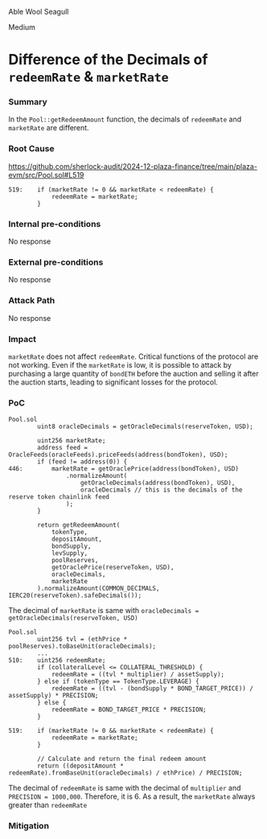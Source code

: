 Able Wool Seagull

Medium

# Difference of the Decimals of `redeemRate` & `marketRate`

### Summary
In the `Pool::getRedeemAmount` function, the decimals of `redeemRate` and `marketRate` are different.

### Root Cause
https://github.com/sherlock-audit/2024-12-plaza-finance/tree/main/plaza-evm/src/Pool.sol#L519
```solidity
519:    if (marketRate != 0 && marketRate < redeemRate) {
            redeemRate = marketRate;
        }
```

### Internal pre-conditions
No response

### External pre-conditions
No response

### Attack Path
No response

### Impact
`marketRate` does not affect `redeemRate`.
Critical functions of the protocol are not working.
Even if the `marketRate` is low, it is possible to attack by purchasing a large quantity of `bondETH` before the auction and selling it after the auction starts, leading to significant losses for the protocol.

### PoC
```solidity
Pool.sol
        uint8 oracleDecimals = getOracleDecimals(reserveToken, USD);

        uint256 marketRate;
        address feed = OracleFeeds(oracleFeeds).priceFeeds(address(bondToken), USD);
        if (feed != address(0)) {
446:        marketRate = getOraclePrice(address(bondToken), USD)
                .normalizeAmount(
                    getOracleDecimals(address(bondToken), USD), 
                    oracleDecimals // this is the decimals of the reserve token chainlink feed
                );
        }

        return getRedeemAmount(
            tokenType,
            depositAmount,
            bondSupply,
            levSupply,
            poolReserves,
            getOraclePrice(reserveToken, USD),
            oracleDecimals,
            marketRate
        ).normalizeAmount(COMMON_DECIMALS, IERC20(reserveToken).safeDecimals());
```
The decimal of `marketRate` is same with `oracleDecimals = getOracleDecimals(reserveToken, USD)`
```solidity
Pool.sol
        uint256 tvl = (ethPrice * poolReserves).toBaseUnit(oracleDecimals);
        ...
510:    uint256 redeemRate;
        if (collateralLevel <= COLLATERAL_THRESHOLD) {
            redeemRate = ((tvl * multiplier) / assetSupply);
        } else if (tokenType == TokenType.LEVERAGE) {
            redeemRate = ((tvl - (bondSupply * BOND_TARGET_PRICE)) / assetSupply) * PRECISION;
        } else {
            redeemRate = BOND_TARGET_PRICE * PRECISION;
        }

519:    if (marketRate != 0 && marketRate < redeemRate) {
            redeemRate = marketRate;
        }
        
        // Calculate and return the final redeem amount
        return ((depositAmount * redeemRate).fromBaseUnit(oracleDecimals) / ethPrice) / PRECISION;
```
The decimal of `redeemRate` is same with the decimal of `multiplier` and `PRECISION = 1000,000`. Therefore, it is 6.
As a result, the `marketRate` always greater than `redeemRate`

### Mitigation

